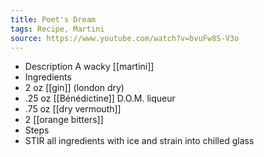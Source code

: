 ```yaml
---
title: Poet's Dream
tags: Recipe, Martini
source: https://www.youtube.com/watch?v=bvuFw8S-V3o
---
```

- Description
A wacky [[martini]]
- Ingredients
- 2 oz [[gin]] (london dry)
- .25 oz [[Bénédictine]] D.O.M. liqueur
- .75 oz [[dry vermouth]] 
- 2 [[orange bitters]]
- Steps
- STIR all ingredients with ice and strain into chilled glass
